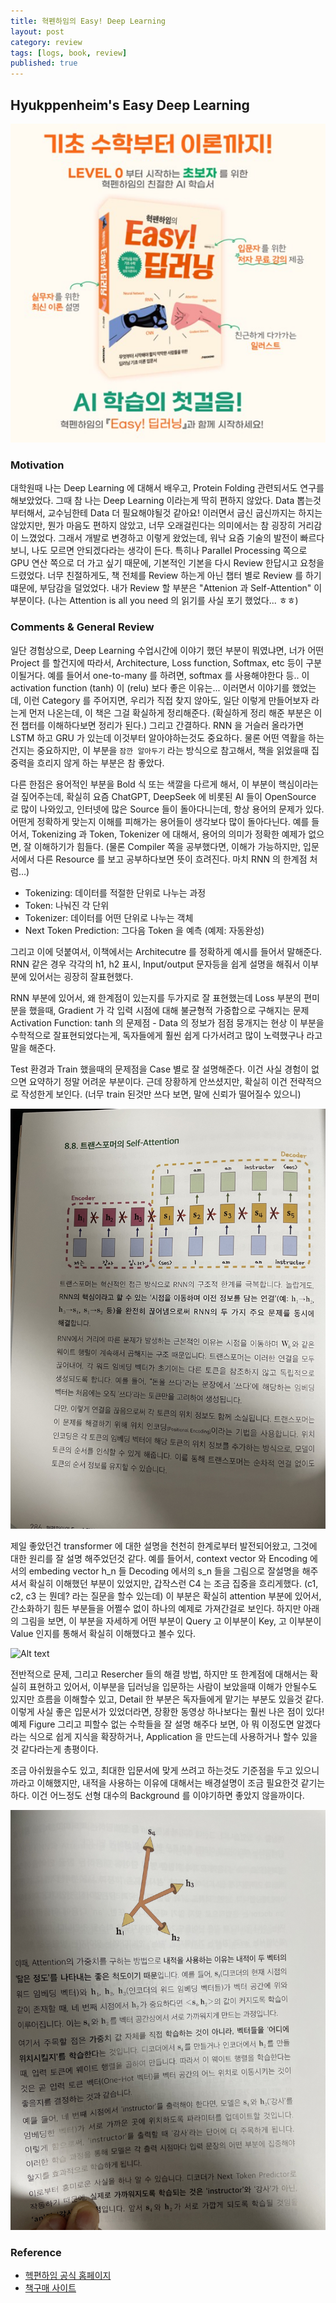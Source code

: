 ```yaml
---
title: 혁펜하임의 Easy! Deep Learning
layout: post
category: review
tags: [logs, book, review]
published: true
---
```


## Hyukppenheim's Easy Deep Learning

![Book Cover](../../../assets/img/photo/02-11-2025/book_cover.png)

### Motivation

대학원때 나는 Deep Learning 에 대해서 배우고, Protein Folding 관련되서도 연구를 해보았었다. 그때 참 나는 Deep Learning 이라는게 딱히 편하지 않았다. Data 뽑는것 부터해서, 교수님한테 Data 더 필요해야될것 같아요! 이러면서 굽신 굽신까지는 하지는 않았지만, 뭔가 마음도 편하지 않았고, 너무 오래걸린다는 의미에서는 참 굉장히 거리감이 느꼈었다. 그래서 개발로 변경하고 이렇게 왔었는데, 워낙 요즘 기술의 발전이 빠르다 보니, 나도 모르면 안되겠다라는 생각이 든다. 특히나 Parallel Processing 쪽으로 GPU 연산 쪽으로 더 가고 싶기 때문에, 기본적인 기본을 다시 Review 한답시고 요청을 드렸었다. 너무 친절하게도, 책 전체를 Review 하는게 아닌 챕터 별로 Review 를 하기 떄문에, 부담감을 덜었었다. 내가 Review 할 부분은 "Attenion 과 Self-Attention" 이 부분이다. (나는 Attention is all you need 의 읽기를 사실 포기 했었다... ㅎㅎ)

### Comments & General Review

일단 경험상으로, Deep Learning 수업시간에 이야기 했던 부분이 뭐였냐면, 너가 어떤 Project 를 할건지에 따라서, Architecture, Loss function, Softmax, etc 등이 구분이될거다. 예를 들어서 one-to-many 를 하려면, softmax 를 사용해야한다 등.. 이 activation function (tanh) 이 (relu) 보다 좋은 이유는... 이러면서 이야기를 했었는데, 이런 Category 를 주어지면, 우리가 직접 찾지 않아도, 일단 이렇게 만들어보자 라는게 먼저 나온는데, 이 책은 그걸 확실하게 정리해준다. (확실하게 정리 해준 부분은 이전 챕터를 이해하다보면 정리가 된다.) 그리고 간결하다. RNN 을 거슬러 올라가면 LSTM 하고 GRU 가 있는데 이것부터 알아야하는것도 중요하다. 물론 어떤 역활을 하는건지는 중요하지만, 이 부분을 `잠깐 알아두기` 라는 방식으로 참고해서, 책을 읽었을때 집중력을 흐리지 않게 하는 부분은 참 좋았다.


다른 한점은 용어적인 부분을 Bold 식 또는 색깔을 다르게 해서, 이 부분이 핵심이라는걸 짚어주는데, 확실히 요즘 ChatGPT, DeepSeek 에 비롯된 AI 들이 OpenSource 로 많이 나와있고, 인터넷에 많은 Source 들이 돌아다니는데, 항상 용어의 문제가 있다. 어떤게 정확하게 맞는지 이해를 피해가는 용어들이 생각보다 많이 돌아다닌다. 예를 들어서, Tokenizing 과 Token, Tokenizer 에 대해서, 용어의 의미가 정확한 예제가 없으면, 잘 이해하기가 힘들다. (물론 Compiler 쪽을 공부했다면, 이해가 가능하지만, 입문서에서 다른 Resource 를 보고 공부하다보면 뜻이 흐려진다. 마치 RNN 의 한계점 처럼…)

* Tokenizing: 데이터를 적절한 단위로 나누는 과정
* Token: 나눠진 각 단위
* Tokenizer: 데이터를 어떤 단위로 나누는 객체
* Next Token Prediction: 그다음 Token 을 예측 (예제: 자동완성)

그리고 이에 덧붙여서, 이책에서는 Architecutre 를 정확하게 예시를 들어서 말해준다. RNN 같은 경우 각각의 h1, h2 표시, Input/output 문자등을 쉽게 설명을 해줘서 이부분에 있어서는 굉장히 잘표현했다.

RNN 부분에 있어서, 왜 한계점이 있는지를 두가지로 잘 표현했는데
Loss 부분의 편미분을 했을때, Gradient 가 각 입력 시점에 대해 불균형적 가중합으로 구해지는 문제
Activation Function: tanh 의 문제점 - Data 의 정보가 점점 뭉개지는 현상 
이 부분을 수학적으로 잘표현되었다는게, 독자들에게 훨씬 쉽게 다가서려고 많이 노력했구나 라고 말을 해준다.

Test 환경과 Train 했을때의 문제점을 Case 별로 잘 설명해준다. 이건 사실 경험이 없으면 요약하기 정말 어려운 부분이다. 근데 장황하게 안쓰셨지만, 확실히 이건 전략적으로 작성한게 보인다. (너무 train 된것만 쓰다 보면, 말에 신뢰가 떨어질수 있으니)

![Alt text](../../../assets/img/photo/02-11-2025/page_1.jpg)

제일 좋았던건 transformer 에 대한 설명을 천천히 한계로부터 발전되어왔고, 그것에 대한 원리를 잘 설명 해주었던것 같다. 예를 들어서, context vector 와 Encoding 에서의 embeding vector h_n 들 Decoding 에서의 s_n 들을 그림으로 잘설명을 해주셔서 확실히 이해했던 부분이 있었지만, 갑작스런 C4 는 조금 집중을 흐리게했다. (c1, c2, c3 는 뭔데? 라는 질문을 할수 있는데) 이 부분은 확실히 attention 부분에 있어서, 간소화하기 힘든 부분들을 어쩔수 없이 하나의 예제로 가져간걸로 보인다. 하지만 아래의 그림을 보면, 이 부분을 자세하게 어떤 부분이 Query 고 이부분이 Key, 고 이부분이 Value 인지를 통해서 확실히 이해했다고 볼수 있다.

![Alt text](../../../assets/img/photo/02-11-2025/page_2.jpg)

전반적으로 문제, 그리고 Resercher 들의 해결 방법, 하지만 또 한계점에 대해서는 확실히 표현하고 있어서, 이부분을 딥러닝을 입문하는 사람이 보았을때 이해가 안될수도 있지만 흐름을 이해할수 있고, Detail 한 부분은 독자들에게 맡기는 부분도 있을것 같다. 이렇게 사실 좋은 입문서가 있었더라면, 장황한 동영상 하나보다는 훨씬 나은 점이 있다! 예제 Figure 그리고 피할수 없는 수학들을 잘 설명 해주다 보면, 아 뭐 이정도면 알겠다라는 식으로 쉽게 지식을 확장하거나, Application 을 만드는데 사용하거나 할수 있을것 같다라는게 총평이다.

조금 아쉬웠을수도 있고, 최대한 입문서에 맞게 쓰려고 하는것도 기준점을 두고 있으니까라고 이해했지만, 내적을 사용하는 이유에 대해서는 배경설명이 조금 필요한것 같기는 하다. 이건 어느정도 선형 대수의 Background 를 이야기하면 좋았지 않을까이다.

![Alt text](../../../assets/img/photo/02-11-2025/page_3.jpg)

### Reference 
* [헥편하임 공식 홈페이지](https://hyukppen.modoo.at/?link=8ex77q4p)
* [책구매 사이트](https://product.kyobobook.co.kr/detail/S000214848175)